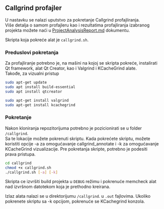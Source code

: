 ## Callgrind profajler

U nastavku se nalazi uputstvo za pokretanje Callgrind profajliranja.  
Više detalja o samom profajleru kao i rezultatima profajliranja izabranog projekta možete naći u [ProjectAnalysisReport.md](../ProjectAnalysisReport.md) dokumentu.

Skripta koja pokreće alat je `callgrind.sh`.

### Preduslovi pokretanja
Za profajliranje potrebno je, na mašini na kojoj se skripta pokreće, instalirati Qt framework, alat Qt Creator, kao i Valgrind i KCacheGrind alate.  
Takođe, za vizualni pristup 

```bash
sudo apt-get update
sudo apt install build-essential
sudo apt install qtcreator

sudo apt-get install valgrind
sudo apt-get install kcachegrind
```


### Pokretanje
Nakon kloniranja repozitorijuma potrebno je pozicionirati se u folder `/callgrind`.  
Sa te lokacije možete pokrenuti skriptu. Kada pokrećete skriptu, možete koristiti opcije -a za omogućavanje callgrind_annotate i -k za omogućavanje KCacheGrind vizualizacije. Pre pokretanja skripte, potrebno je podesiti prava pristupa.

```bash
cd callgrind
chmod +x callgrind.sh
./callgrind.sh [-a] [-k]
```
Skripta ce izvršiti build projekta u `DEBUG` režimu i pokrenuće memcheck alat nad izvršnom datotekom koja je prethodno kreirana. 

Izlaz alata nalazi se u direktorijumu `/callgrind`. u  `.out` fajlovima.
Ukoliko pokrenete skriptu sa -k opcijom, pokrenuće se KCachegrind konzola.
